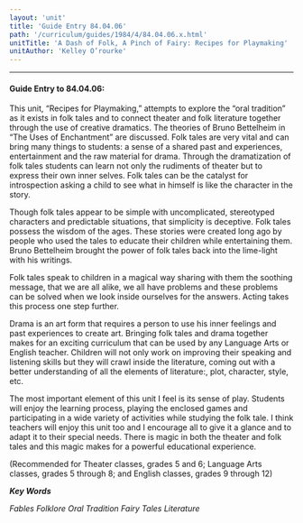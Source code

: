 ```yaml
---
layout: 'unit'
title: 'Guide Entry 84.04.06'
path: '/curriculum/guides/1984/4/84.04.06.x.html'
unitTitle: 'A Dash of Folk, A Pinch of Fairy: Recipes for Playmaking'
unitAuthor: 'Kelley O’rourke'
---
```


<body>
<hr/>
 <h4>
  Guide Entry to 84.04.06:
 </h4>
 This unit, “Recipes for Playmaking,” attempts to explore the “oral tradition” as it exists in folk tales and to connect theater and folk literature together through the use of creative dramatics.  The theories of Bruno Bettelheim in “The Uses of Enchantment” are discussed.  Folk tales are very vital and can bring many things to students: a sense of a shared past and experiences, entertainment and the raw material for drama.  Through the dramatization of folk tales students can learn not only the rudiments of theater but to express their own inner selves.  Folk tales can be the catalyst for introspection asking a child to see what in himself is like the character in the story.
 <p>
  Though folk tales appear to be simple with uncomplicated, stereotyped characters and predictable situations, that simplicity is deceptive. Folk tales possess the wisdom of the ages.  These stories were created long ago by people who used the tales to educate their children while entertaining them.  Bruno Bettelheim brought the power of folk tales back into the lime-light with his writings.
 </p>
 <p>
  Folk tales speak to children in a magical way sharing with them the soothing message, that we are all alike, we all have problems and these problems can be solved when we look inside ourselves for the answers.  Acting takes this process one step further.
 </p>
 <p>
  Drama is an art form that requires a person to use his inner feelings and past experiences to create art.  Bringing folk tales and drama together makes for an exciting curriculum that can be used by any Language Arts or English teacher.  Children will not only work on improving their speaking and listening skills but they will crawl inside the literature, coming out with a better understanding of all the elements of literature:, plot, character, style, etc.
 </p>
 <p>
  The most important element of this unit I feel is its sense of play. Students will enjoy the learning process, playing the enclosed games and participating in a wide variety of activities while studying the folk tale.  I think teachers will enjoy this unit too and I encourage all to give it a glance and to adapt it to their special needs.  There is magic in both the theater and folk tales and this magic makes for a powerful educational experience.
 </p>
 <p>
  (Recommended for Theater classes, grades 5 and 6; Language Arts classes, grades 5 through 8; and English classes, grades 9 through 12)
 </p>
<p>
  <b>
   <i>
    Key Words
   </i>
  </b>
  <br/>
 </p>
 <p>
  <i>
   Fables Folklore Oral Tradition Fairy Tales Literature
  </i>
 </p>

</body>
